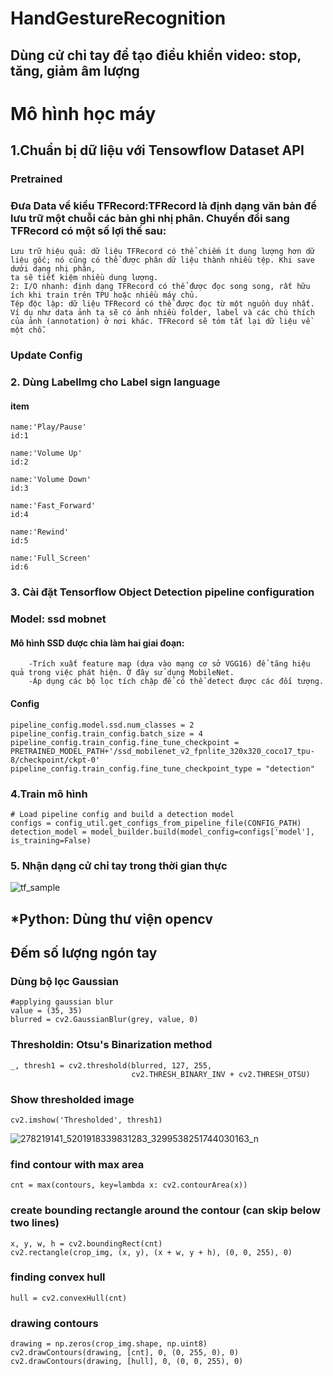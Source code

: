 # HandGestureRecognition
## Dùng cử chỉ tay để tạo điều khiển video: stop, tăng, giảm âm lượng
# Mô hình học máy
## 1.Chuẩn bị dữ liệu với Tensowflow Dataset API
### Pretrained
### Đưa Data về kiểu TFRecord:TFRecord là định dạng văn bản để lưu trữ một chuỗi các bản ghi nhị phân. Chuyển đổi sang TFRecord có một số lợi thế sau:

    Lưu trữ hiệu quả: dữ liệu TFRecord có thể chiếm ít dung lượng hơn dữ liệu gốc; nó cũng có thể được phân dữ liệu thành nhiều tệp. Khi save dưới dạng nhị phân, 
    ta sẽ tiết kiệm nhiều dung lượng.
    2: I/O nhanh: định dạng TFRecord có thể được đọc song song, rất hữu ích khi train trên TPU hoặc nhiều máy chủ.
    Tệp độc lập: dữ liệu TFRecord có thể được đọc từ một nguồn duy nhất. Ví dụ như data ảnh ta sẽ có ảnh nhiều folder, label và các chú thích của ảnh (annotation) ở nơi khác. TFRecord sẽ tóm tắt lại dữ liệu về một chỗ.
### Update Config
### 2. Dùng LabelImg cho Label sign language 
#### item
	name:'Play/Pause'
	id:1

	name:'Volume Up'
	id:2

    name:'Volume Down'
	id:3

	name:'Fast_Forward'
	id:4

	name:'Rewind'
	id:5

	name:'Full_Screen'
	id:6
### 3. Cài đặt Tensorflow Object Detection pipeline configuration
### Model: ssd mobnet
#### Mô hình SSD được chia làm hai giai đoạn:
        -Trích xuất feature map (dựa vào mạng cơ sở VGG16) để tăng hiệu quả trong việc phát hiện. Ở đây sử dụng MobileNet.
        -Áp dụng các bộ lọc tích chập để có thể detect được các đối tượng.
#### Config
    pipeline_config.model.ssd.num_classes = 2
    pipeline_config.train_config.batch_size = 4
    pipeline_config.train_config.fine_tune_checkpoint = PRETRAINED_MODEL_PATH+'/ssd_mobilenet_v2_fpnlite_320x320_coco17_tpu-8/checkpoint/ckpt-0'
    pipeline_config.train_config.fine_tune_checkpoint_type = "detection"
### 4.Train mô hình
    # Load pipeline config and build a detection model
    configs = config_util.get_configs_from_pipeline_file(CONFIG_PATH)
    detection_model = model_builder.build(model_config=configs['model'], is_training=False)
### 5. Nhận dạng cử chỉ tay trong thời gian thực

![tf_sample](https://user-images.githubusercontent.com/94554407/174918088-4792b937-a4a4-4e6d-b3fc-de94467593d0.png)

## *Python: Dùng thư viện opencv
## Đếm số lượng ngón tay
### Dùng bộ lọc Gaussian
    #applying gaussian blur
    value = (35, 35)
    blurred = cv2.GaussianBlur(grey, value, 0)
### Thresholdin: Otsu's Binarization method
    _, thresh1 = cv2.threshold(blurred, 127, 255,
                               cv2.THRESH_BINARY_INV + cv2.THRESH_OTSU)
### Show thresholded image
    cv2.imshow('Thresholded', thresh1)

![278219141_5201918339831283_3299538251744030163_n](https://user-images.githubusercontent.com/94554407/163492275-bdc46d69-cdac-45ab-ad03-794969a104b9.jpg)


### find contour with max area
    cnt = max(contours, key=lambda x: cv2.contourArea(x))

### create bounding rectangle around the contour (can skip below two lines)
    x, y, w, h = cv2.boundingRect(cnt)
    cv2.rectangle(crop_img, (x, y), (x + w, y + h), (0, 0, 255), 0)

### finding convex hull
    hull = cv2.convexHull(cnt)

### drawing contours
    drawing = np.zeros(crop_img.shape, np.uint8)
    cv2.drawContours(drawing, [cnt], 0, (0, 255, 0), 0)
    cv2.drawContours(drawing, [hull], 0, (0, 0, 255), 0)
